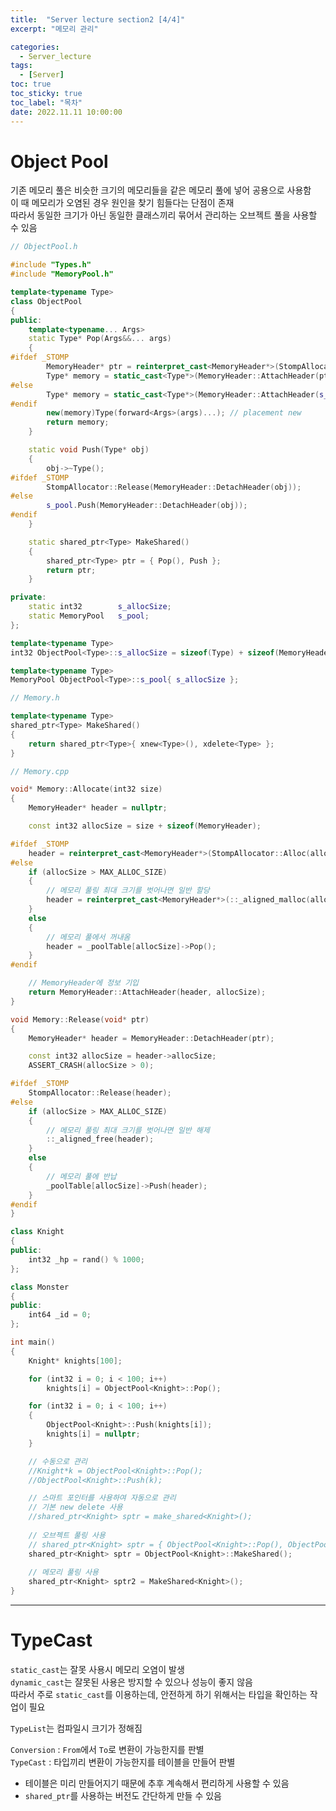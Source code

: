```yaml
---
title:  "Server lecture section2 [4/4]"
excerpt: "메모리 관리"

categories:
  - Server_lecture
tags:
  - [Server]
toc: true
toc_sticky: true
toc_label: "목차"
date: 2022.11.11 10:00:00
---
```


# Object Pool

기존 메모리 풀은 비슷한 크기의 메모리들을 같은 메모리 풀에 넣어 공용으로 사용함    
이 때 메모리가 오염된 경우 원인을 찾기 힘들다는 단점이 존재    
따라서 동일한 크기가 아닌 동일한 클래스끼리 묶어서 관리하는 오브젝트 풀을 사용할 수 있음    

```cpp
// ObjectPool.h

#include "Types.h"
#include "MemoryPool.h"

template<typename Type>
class ObjectPool
{
public:
	template<typename... Args>
	static Type* Pop(Args&&... args)
	{
#ifdef _STOMP
		MemoryHeader* ptr = reinterpret_cast<MemoryHeader*>(StompAllocator::Alloc(s_allocSize));
		Type* memory = static_cast<Type*>(MemoryHeader::AttachHeader(ptr, s_allocSize));
#else
		Type* memory = static_cast<Type*>(MemoryHeader::AttachHeader(s_pool.Pop(), s_allocSize));
#endif		
		new(memory)Type(forward<Args>(args)...); // placement new
		return memory;
	}

	static void Push(Type* obj)
	{
		obj->~Type();
#ifdef _STOMP
		StompAllocator::Release(MemoryHeader::DetachHeader(obj));
#else
		s_pool.Push(MemoryHeader::DetachHeader(obj));
#endif
	}

	static shared_ptr<Type> MakeShared()
	{
		shared_ptr<Type> ptr = { Pop(), Push };
		return ptr;
	}

private:
	static int32		s_allocSize;
	static MemoryPool	s_pool;
};

template<typename Type>
int32 ObjectPool<Type>::s_allocSize = sizeof(Type) + sizeof(MemoryHeader);

template<typename Type>
MemoryPool ObjectPool<Type>::s_pool{ s_allocSize };
```

```cpp
// Memory.h

template<typename Type>
shared_ptr<Type> MakeShared()
{
	return shared_ptr<Type>{ xnew<Type>(), xdelete<Type> };
}

// Memory.cpp

void* Memory::Allocate(int32 size)
{
	MemoryHeader* header = nullptr;

	const int32 allocSize = size + sizeof(MemoryHeader);

#ifdef _STOMP
	header = reinterpret_cast<MemoryHeader*>(StompAllocator::Alloc(allocSize));
#else
	if (allocSize > MAX_ALLOC_SIZE)
	{
		// 메모리 풀링 최대 크기를 벗어나면 일반 할당
		header = reinterpret_cast<MemoryHeader*>(::_aligned_malloc(allocSize, SLIST_ALIGNMENT));
	}
	else
	{
		// 메모리 풀에서 꺼내옴
		header = _poolTable[allocSize]->Pop();
	}
#endif

	// MemoryHeader에 정보 기입
	return MemoryHeader::AttachHeader(header, allocSize);
}

void Memory::Release(void* ptr)
{
	MemoryHeader* header = MemoryHeader::DetachHeader(ptr);

	const int32 allocSize = header->allocSize;
	ASSERT_CRASH(allocSize > 0);

#ifdef _STOMP
	StompAllocator::Release(header);
#else
	if (allocSize > MAX_ALLOC_SIZE)
	{
		// 메모리 풀링 최대 크기를 벗어나면 일반 해제
		::_aligned_free(header);
	}
	else
	{
		// 메모리 풀에 반납
		_poolTable[allocSize]->Push(header);
	}
#endif
}
```

```cpp
class Knight
{
public:
	int32 _hp = rand() % 1000;
};

class Monster
{
public:
	int64 _id = 0;
};

int main()
{
	Knight* knights[100];

	for (int32 i = 0; i < 100; i++)
		knights[i] = ObjectPool<Knight>::Pop();

	for (int32 i = 0; i < 100; i++)
	{
		ObjectPool<Knight>::Push(knights[i]);
		knights[i] = nullptr;
	}

	// 수동으로 관리
	//Knight*k = ObjectPool<Knight>::Pop();
	//ObjectPool<Knight>::Push(k);

	// 스마트 포인터를 사용하여 자동으로 관리
	// 기본 new delete 사용
	//shared_ptr<Knight> sptr = make_shared<Knight>(); 
	
	// 오브젝트 풀링 사용
	// shared_ptr<Knight> sptr = { ObjectPool<Knight>::Pop(), ObjectPool<Knight>::Push(k); };
	shared_ptr<Knight> sptr = ObjectPool<Knight>::MakeShared();
	
	// 메모리 풀링 사용
	shared_ptr<Knight> sptr2 = MakeShared<Knight>();
}
```

***

# TypeCast

`static_cast`는 잘못 사용시 메모리 오염이 발생    
`dynamic_cast`는 잘못된 사용은 방지할 수 있으나 성능이 좋지 않음    
따라서 주로 `static_cast`를 이용하는데, 안전하게 하기 위해서는 타입을 확인하는 작업이 필요    


`TypeList`는 컴파일시 크기가 정해짐    

`Conversion` : `From`에서 `To`로 변환이 가능한지를 판별    
`TypeCast` : 타입끼리 변환이 가능한지를 테이블을 만들어 판별    
* 테이블은 미리 만들어지기 때문에 추후 계속해서 편리하게 사용할 수 있음    
* `shared_ptr`를 사용하는 버전도 간단하게 만들 수 있음    